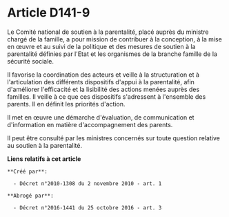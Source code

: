 # Article D141-9

Le Comité national de soutien à la parentalité, placé auprès du ministre chargé de la famille, a pour mission de contribuer à
la conception, à la mise en œuvre et au suivi de la politique et des mesures de soutien à la parentalité définies par l'Etat
et les organismes de la branche famille de la sécurité sociale. 

Il favorise la coordination des acteurs et veille à la structuration et à l'articulation des différents dispositifs d'appui à
la parentalité, afin d'améliorer l'efficacité et la lisibilité des actions menées auprès des familles. Il veille à ce que ces
dispositifs s'adressent à l'ensemble des parents. Il en définit les priorités d'action. 

Il met en œuvre une démarche d'évaluation, de communication et d'information en matière d'accompagnement des parents. 

Il peut être consulté par les ministres concernés sur toute question relative au soutien à la parentalité.

**Liens relatifs à cet article**

	**Créé par**:

	  - Décret n°2010-1308 du 2 novembre 2010 - art. 1

	**Abrogé par**:

	  - Décret n°2016-1441 du 25 octobre 2016 - art. 3
